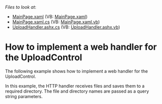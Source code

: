 <!-- default file list -->
*Files to look at*:

* [MainPage.xaml](./CS/UploadControl_ImplementingWebHandler/MainPage.xaml) (VB: [MainPage.xaml](./VB/UploadControl_ImplementingWebHandler/MainPage.xaml))
* [MainPage.xaml.cs](./CS/UploadControl_ImplementingWebHandler/MainPage.xaml.cs) (VB: [MainPage.xaml.vb](./VB/UploadControl_ImplementingWebHandler/MainPage.xaml.vb))
* [UploadHandler.ashx.cs](./CS/UploadServer.Web/UploadHandler.ashx.cs) (VB: [UploadHandler.ashx.vb](./VB/UploadServer.Web/UploadHandler.ashx.vb))
<!-- default file list end -->
# How to implement a web handler for the UploadControl


<p>The following example shows how to implement a web handler for the UploadControl.</p><p>In this example, the HTTP handler receives files and saves them to a required directory. The file and directory names are passed as a query string parameters.</p>

<br/>



